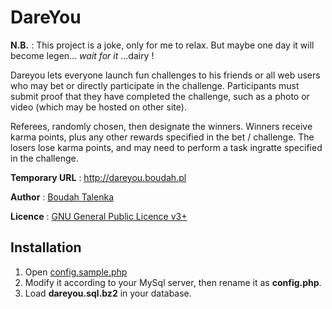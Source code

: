 # DareYou

**N.B.** : This project is a joke, only for me to relax. But maybe one day it will become legen... *wait for it* ...dairy !

Dareyou lets everyone launch fun challenges to his friends or all web users who may bet or directly participate in the challenge. Participants must submit proof that they have completed the challenge, such as a photo or video (which may be hosted on other site).

Referees, randomly chosen, then designate the winners. Winners receive karma points, plus any other rewards specified in the bet / challenge. The losers lose karma points, and may need to perform a task ingratte specified in the challenge.

**Temporary URL** : http://dareyou.boudah.pl

**Author** : [Boudah Talenka](http://boudah.pl)

**Licence** : [GNU General Public Licence v3+](http://www.gnu.org/licenses/gpl.html)

## Installation

1. Open [config.sample.php](https://github.com/Talenka/dareyou/blob/master/config.sample.php) 
2. Modify it according to your MySql server, then rename it as **config.php**.
3. Load **dareyou.sql.bz2** in your database.